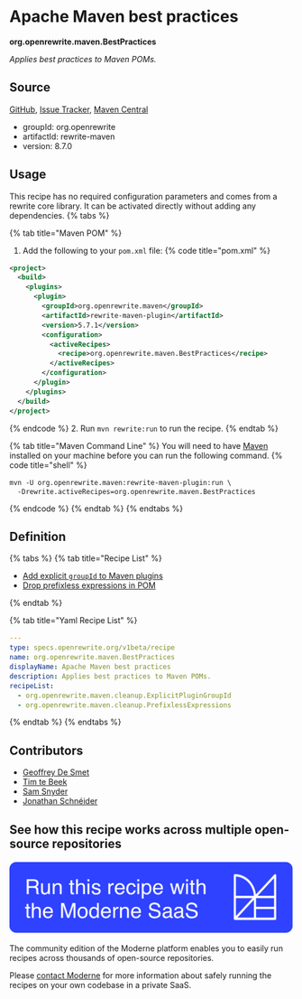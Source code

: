 # Apache Maven best practices

**org.openrewrite.maven.BestPractices**

_Applies best practices to Maven POMs._

## Source

[GitHub](https://github.com/openrewrite/rewrite/blob/main/rewrite-maven/src/main/resources/META-INF/rewrite/maven.yml), [Issue Tracker](https://github.com/openrewrite/rewrite/issues), [Maven Central](https://central.sonatype.com/artifact/org.openrewrite/rewrite-maven/8.7.0/jar)

* groupId: org.openrewrite
* artifactId: rewrite-maven
* version: 8.7.0


## Usage

This recipe has no required configuration parameters and comes from a rewrite core library. It can be activated directly without adding any dependencies.
{% tabs %}

{% tab title="Maven POM" %}
1. Add the following to your `pom.xml` file:
{% code title="pom.xml" %}
```xml
<project>
  <build>
    <plugins>
      <plugin>
        <groupId>org.openrewrite.maven</groupId>
        <artifactId>rewrite-maven-plugin</artifactId>
        <version>5.7.1</version>
        <configuration>
          <activeRecipes>
            <recipe>org.openrewrite.maven.BestPractices</recipe>
          </activeRecipes>
        </configuration>
      </plugin>
    </plugins>
  </build>
</project>
```
{% endcode %}
2. Run `mvn rewrite:run` to run the recipe.
{% endtab %}

{% tab title="Maven Command Line" %}
You will need to have [Maven](https://maven.apache.org/download.cgi) installed on your machine before you can run the following command.
{% code title="shell" %}
```shell
mvn -U org.openrewrite.maven:rewrite-maven-plugin:run \
  -Drewrite.activeRecipes=org.openrewrite.maven.BestPractices
```
{% endcode %}
{% endtab %}
{% endtabs %}

## Definition

{% tabs %}
{% tab title="Recipe List" %}
* [Add explicit `groupId` to Maven plugins](../maven/cleanup/explicitplugingroupid.md)
* [Drop prefixless expressions in POM](../maven/cleanup/prefixlessexpressions.md)

{% endtab %}

{% tab title="Yaml Recipe List" %}
```yaml
---
type: specs.openrewrite.org/v1beta/recipe
name: org.openrewrite.maven.BestPractices
displayName: Apache Maven best practices
description: Applies best practices to Maven POMs.
recipeList:
  - org.openrewrite.maven.cleanup.ExplicitPluginGroupId
  - org.openrewrite.maven.cleanup.PrefixlessExpressions

```
{% endtab %}
{% endtabs %}

## Contributors
* [Geoffrey De Smet](mailto:gds.geoffrey.de.smet@gmail.com)
* [Tim te Beek](mailto:tim@moderne.io)
* [Sam Snyder](mailto:sam@moderne.io)
* [Jonathan Schnéider](mailto:jkschneider@gmail.com)


## See how this recipe works across multiple open-source repositories

[![Moderne Link Image](/.gitbook/assets/ModerneRecipeButton.png)](https://app.moderne.io/recipes/org.openrewrite.maven.BestPractices)

The community edition of the Moderne platform enables you to easily run recipes across thousands of open-source repositories.

Please [contact Moderne](https://moderne.io/product) for more information about safely running the recipes on your own codebase in a private SaaS.
